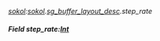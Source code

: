 _[sokol](../../modules/sokol/sokol-module.md):[sokol](../../modules/sokol/sokol-module.md).[sg\_buffer\_layout\_desc](../../modules/sokol/sokol-sg_buffer_layout_desc.md).step\_rate_
##### Field step\_rate:[Int](../../modules/wonkey/wonkey-types-int.md)
